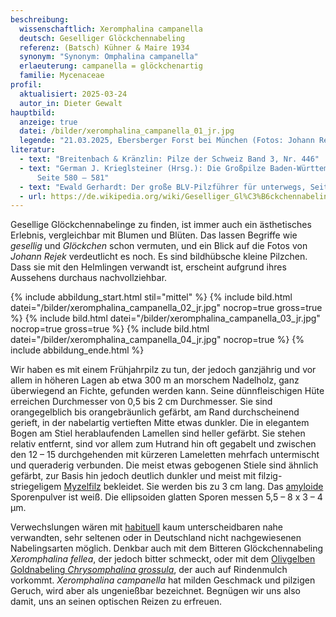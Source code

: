 ```yaml
---
beschreibung:
  wissenschaftlich: Xeromphalina campanella
  deutsch: Geselliger Glöckchennabeling
  referenz: (Batsch) Kühner & Maire 1934
  synonym: "Synonym: Omphalina campanella"
  erlaeuterung: campanella = glöckchenartig
  familie: Mycenaceae
profil:
  aktualisiert: 2025-03-24
  autor_in: Dieter Gewalt
hauptbild:
  anzeige: true
  datei: /bilder/xeromphalina_campanella_01_jr.jpg
  legende: "21.03.2025, Ebersberger Forst bei München (Fotos: Johann Rejek)"
literatur:
  - text: "Breitenbach & Kränzlin: Pilze der Schweiz Band 3, Nr. 446"
  - text: "German J. Krieglsteiner (Hrsg.): Die Großpilze Baden-Württembergs Band 3,
      Seite 580 – 581"
  - text: "Ewald Gerhardt: Der große BLV-Pilzführer für unterwegs, Seite 212"
  - url: https://de.wikipedia.org/wiki/Geselliger_Gl%C3%B6ckchennabeling
---
```

Gesellige Glöckchennabelinge zu finden, ist immer auch ein ästhetisches Erlebnis, vergleichbar mit Blumen und Blüten. Das lassen Begriffe wie *gesellig* und *Glöckchen* schon vermuten, und ein Blick auf die Fotos von *Johann Rejek* verdeutlicht es noch. Es sind bildhübsche kleine Pilzchen. Dass sie mit den Helmlingen verwandt ist, erscheint aufgrund ihres Aussehens durchaus nachvollziehbar.

{% include abbildung_start.html stil="mittel" %}
{% include bild.html datei="/bilder/xeromphalina_campanella_02_jr.jpg" nocrop=true gross=true %}
{% include bild.html datei="/bilder/xeromphalina_campanella_03_jr.jpg" nocrop=true gross=true %}
{% include bild.html datei="/bilder/xeromphalina_campanella_04_jr.jpg" nocrop=true %}
{% include abbildung_ende.html %}

Wir haben es mit einem Frühjahrpilz zu tun, der jedoch ganzjährig und vor allem in höheren Lagen ab etwa 300 m an morschem Nadelholz, ganz überwiegend an Fichte, gefunden werden kann. Seine dünnfleischigen Hüte erreichen Durchmesser von 0,5 bis 2 cm Durchmesser. Sie sind orangegelblich bis orangebräunlich gefärbt, am Rand durchscheinend gerieft, in der nabelartig vertieften Mitte etwas dunkler. Die in elegantem Bogen am Stiel herablaufenden Lamellen sind heller gefärbt. Sie stehen relativ entfernt, sind vor allem zum Hutrand hin oft gegabelt und zwischen den 12 – 15 durchgehenden mit kürzeren Lameletten mehrfach untermischt und queraderig verbunden. Die meist etwas gebogenen Stiele sind ähnlich gefärbt, zur Basis hin jedoch deutlich dunkler und meist mit filzig-striegeligem [Myzelfilz](Myzel "Glossar") bekleidet. Sie werden bis zu 3 cm lang. Das [amyloide](amyloid "Glossar") Sporenpulver ist weiß. Die ellipsoiden glatten Sporen messen 5,5 – 8 x 3 – 4 µm.

Verwechslungen wären mit [habituell](Habitus "Glossar") kaum unterscheidbaren nahe verwandten, sehr seltenen oder in Deutschland nicht nachgewiesenen Nabelingsarten möglich. Denkbar auch mit dem Bitteren Glöckchennabeling *Xeromphalina fellea*, der jedoch bitter schmeckt, oder mit dem [Olivgelben Goldnabeling *Chrysomphalina grossula*](/pilze/chrysomphalina-grossula-olivgelber-goldnabeling), der auch auf Rindenmulch vorkommt. *Xeromphalina campanella* hat milden Geschmack und pilzigen Geruch, wird aber als ungenießbar bezeichnet. Begnügen wir uns also damit, uns an seinen optischen Reizen zu erfreuen.